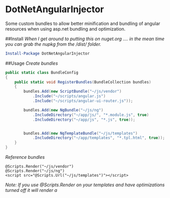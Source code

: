 # DotNetAngularInjector
Some custom bundles to allow better minification and bundling of angular resources when using asp.net bundling and optimization.

##Install
_When I get around to putting this on nuget.org .... in the mean time you can grab the nupkg from the /dist/ folder._
```powershell
Install-Package DotNetAngularInjector
```

##Usage
*Create bundles*
```c#
public static class BundleConfig
{
    public static void RegisterBundles(BundleCollection bundles)
    {
        bundles.Add(new ScriptBundle("~/js/vendor")
            .Include("~/scripts/angular.js")
            .Include("~/scripts/angular-ui-router.js"));

        bundles.Add(new NgBundle("~/js/ng")
            .IncludeDirectory("~/app/js/", "*.module.js", true)
            .IncludeDirectory("~/app/js", "*.js", true));


        bundles.Add(new NgTemplateBundle("~/js/templates")
            .IncludeDirectory("~/app/templates", "*.tpl.html", true));
    }
}
```
*Reference bundles*
```razor
@Scripts.Render("~/js/vendor")
@Scripts.Render("~/js/ng")
<script src="@Scripts.Url("~/js/templates")"></script>
```
_Note: If you use @Scripts.Render on your templates and have optimizations turned off it will render a <script /> 
link for each html fill which is probably not what you want. @Scripts.Url will mean you always get the bundled file regardless
of the optimizations setting value._
